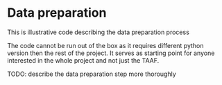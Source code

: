 # Data preparation
This is illustrative code describing the data preparation process

The code cannot be run out of the box as it requires different python
version then the rest of the project. It serves as starting point for
anyone interested in the whole project and not just the TAAF.

TODO: describe the data preparation step more thoroughly
